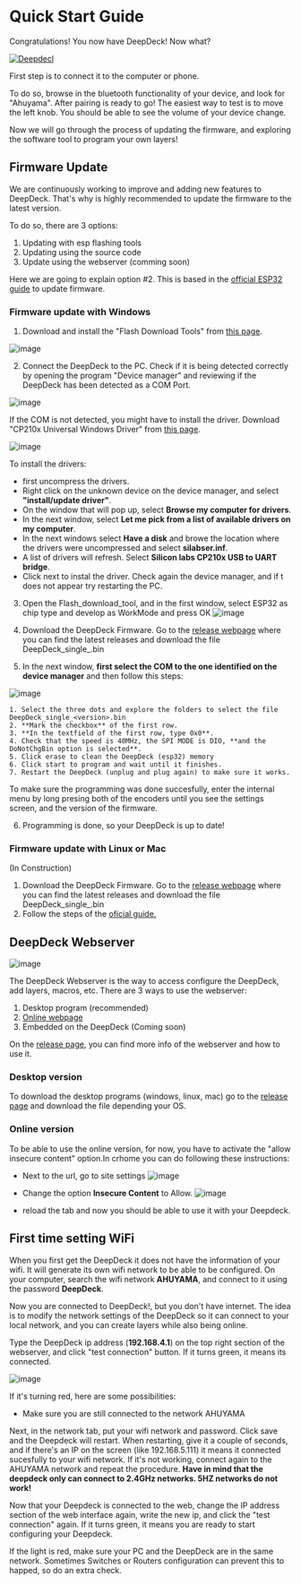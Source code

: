 # Quick Start Guide

Congratulations! You now have DeepDeck! Now what?

[![Deepdecl](https://res.cloudinary.com/marcomontalbano/image/upload/v1678461580/video_to_markdown/images/youtube--WS0yqG_PsY4-c05b58ac6eb4c4700831b2b3070cd403.jpg)](https://www.youtube.com/watch?v=WS0yqG_PsY4 "Deepdecl")

First step is to connect it to the computer or phone.

To do so, browse in the bluetooth functionality of your device, and look for "Ahuyama". After pairing is ready to go!
The easiest way to test is to move the left knob. You should be able to see the volume of your device change. 

Now we will go through the process of updating the firmware, and exploring the software tool to program your own layers!

## Firmware Update

We are continuously working to improve and adding new features to DeepDeck. That's why is highly recommended to update the firmware to the latest version.

To do so, there are 3 options:
1. Updating with esp flashing tools
1. Updating using the source code
1. Update using the webserver (comming soon)

Here we are going to explain option #2. This is based in the [official ESP32 guide](https://docs.espressif.com/projects/esp-at/en/latest/esp32/Get_Started/Downloading_guide.html) to update firmware.

### Firmware update with Windows

1. Download and install the "Flash Download Tools" from [this page](https://www.espressif.com/en/support/download/other-tools).

![image](https://github.com/DeepSea-Developments/DeepDeck.Ahuyama.fw/assets/5274871/3969e3bf-f65f-4d35-8aa4-31a718e01c7e)

2. Connect the DeepDeck to the PC. Check if it is being detected correctly by opening the program "Device manager" and reviewing if the DeepDeck has been detected as a COM Port.

![image](https://github.com/DeepSea-Developments/DeepDeck.Ahuyama.fw/assets/5274871/539d0d8a-649f-4c25-bbdf-6bf1e6c89959)

If the COM is not detected, you might have to install the driver. Download "CP210x Universal Windows Driver" from [this page](https://www.silabs.com/developers/usb-to-uart-bridge-vcp-drivers?tab=downloads).

![image](https://github.com/DeepSea-Developments/DeepDeck.Ahuyama.fw/assets/5274871/8b3e5820-0da3-48c6-bc35-c59ec8475a28)

To install the drivers:
- first uncompress the drivers. 
- Right click on the unknown device on the device manager, and select **"install/update driver"**. 
- On the window that will pop up, select **Browse my computer for drivers**. 
- In the next window, select **Let me pick from a list of available drivers on my computer**. 
- In the next windows select **Have a disk** and browe the location where the drivers were uncompressed and select **silabser.inf**. 
- A list of drivers will refresh. Select **Silicon labs CP210x USB to UART bridge**. 
- Click next to instal the driver. Check again the device manager, and if t does not appear try restarting the PC.

3. Open the Flash_download_tool, and in the first window, select ESP32 as chip type and develop as WorkMode and press OK
![image](https://github.com/DeepSea-Developments/DeepDeck.Ahuyama.fw/assets/5274871/3dbfbf98-b6c0-4f04-aa44-cc4a9edfcb91)

4. Download the DeepDeck Firmware. Go to the [release webpage](https://github.com/DeepSea-Developments/DeepDeck.Ahuyama.fw/releases) where you can find the latest releases and download the file DeepDeck_single_<version>.bin

5. In the next window, **first select the COM to the one identified on the device manager** and then follow this steps:

![image](https://github.com/DeepSea-Developments/DeepDeck.Ahuyama.fw/assets/5274871/778f79f5-e217-4edf-9e35-c152aeb4e95a)

    1. Select the three dots and explore the folders to select the file DeepDeck_single_<version>.bin
    2. **Mark the checkbox** of the first row.
    3. **In the textfield of the first row, type 0x0**.
    4. Check that the speed is 40MHz, the SPI MODE is DIO, **and the DoNotChgBin option is selected**.
    5. Click erase to clean the DeepDeck (esp32) memory
    6. Click start to program and wait until it finishes.
    7. Restart the DeepDeck (unplug and plug again) to make sure it works.
  
  To make sure the programming was done succesfully, enter the internal menu by long presing both of the encoders until you see the settings screen, and the version of the firmware.
  
 6. Programming is done, so your DeepDeck is up to date!
  
### Firmware update with Linux or Mac
(In Construction)
  
 1. Download the DeepDeck Firmware. Go to the [release webpage](https://github.com/DeepSea-Developments/DeepDeck.Ahuyama.fw/releases) where you can find the latest releases and download the file DeepDeck_single_<version>.bin
 2. Follow the steps of the [oficial guide.](https://docs.espressif.com/projects/esp-at/en/latest/esp32/Get_Started/Downloading_guide.html)
  
## DeepDeck Webserver
  
  ![image](https://github.com/DeepSea-Developments/DeepDeck.Ahuyama.fw/assets/5274871/2ada34dd-8698-411d-9415-28889ad3b2ae)
  
The DeepDeck Webserver is the way to access configure the DeepDeck, add layers, macros, etc. There are 3 ways to use the webserver:
1. Desktop program (recommended)
2. [Online webpage](https://deepsea-developments.github.io/DeepDeck.Web)
3. Embedded on the DeepDeck (Coming soon)

On the [release page](https://github.com/DeepSea-Developments/DeepDeck.Web/releases), you can find more info of the webserver and how to use it.
  
### Desktop version
To download the desktop programs (windows, linux, mac) go to the [release page](https://github.com/DeepSea-Developments/DeepDeck.Web/releases) and download the file depending your OS.

  ### Online version
  
  To be able to use the online version, for now, you have to activate the "allow insecure content" option.In crhome you can do following these instructions:
  - Next to the url, go to site settings
  ![image](https://github.com/DeepSea-Developments/DeepDeck.Ahuyama.fw/assets/5274871/10a989c2-0017-4b8c-a0e8-b615f0c82b48)

  - Change the option **Insecure Content** to Allow.
  ![image](https://github.com/DeepSea-Developments/DeepDeck.Ahuyama.fw/assets/5274871/659f1b86-3ed6-452e-808f-07a33814e2b9)
  
  - reload the tab and now you should be able to use it with your Deepdeck.

  ## First time setting WiFi
  
  When you first get the DeepDeck it does not have the information of your wifi. It will generate its own wifi network to be able to be configured.
  On your computer, search the wifi network **AHUYAMA**, and connect to it using the password **DeepDeck**.
  
  Now you are connected to DeepDeck!, but you don't have internet. The idea is to modify the network settings of the DeepDeck so it can connect to your local network, and you can create layers while also being online.
  
  Type the DeepDeck ip address (**192.168.4.1**) on the top right section of the webserver, and click "test connection" button. If it turns green, it means its connected.
  
  ![image](https://github.com/DeepSea-Developments/DeepDeck.Ahuyama.fw/assets/5274871/8ac036db-9b5e-4be3-9510-f15ff562e33b)
  
  If it's turning red, here are some possibilities:
  - Make sure you are still connected to the network AHUYAMA
 
  Next, in the network tab, put your wifi network and password. Click save and the Deepdeck will restart. When restarting, give it a couple of seconds, and if there's an IP on the screen (like 192.168.5.111) it means it connected sucesfully to your wifi network. If it's not working, connect again to the AHUYAMA network and repeat the procedure. **Have in mind that the deepdeck only can connect to 2.4GHz networks. 5HZ networks do not work!**
  
  Now that your Deepdeck is connected to the web, change the IP address section of the web interface again, write the new ip, and click the "test connection" again. If it turns green, it means you are ready to start configuring your Deepdeck.
  
  If the light is red, make sure your PC and the DeepDeck are in the same network. Sometimes Switches or Routers configuration can prevent this to happed, so do an extra check.
